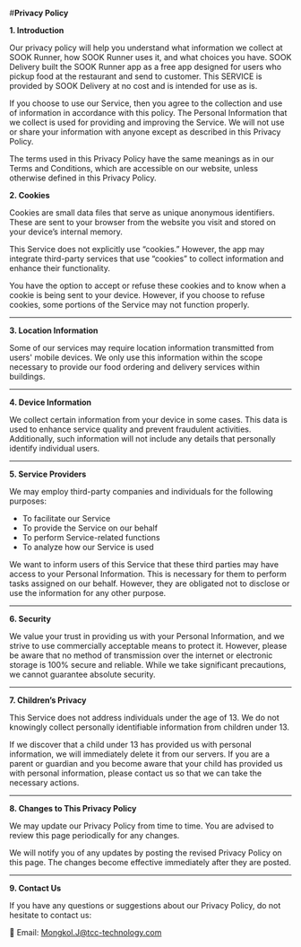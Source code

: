 #**Privacy Policy**

**1. Introduction**

Our privacy policy will help you understand what information we collect at SOOK Runner, how SOOK Runner uses it, and what choices you have. SOOK Delivery built the SOOK Runner app as a free app designed for users who pickup food at the restaurant and send to customer. This SERVICE is provided by SOOK Delivery at no cost and is intended for use as is.

If you choose to use our Service, then you agree to the collection and use of information in accordance with this policy. The Personal Information that we collect is used for providing and improving the Service. We will not use or share your information with anyone except as described in this Privacy Policy.

The terms used in this Privacy Policy have the same meanings as in our Terms and Conditions, which are accessible on our website, unless otherwise defined in this Privacy Policy.


**2. Cookies**

Cookies are small data files that serve as unique anonymous identifiers. These are sent to your browser from the website you visit and stored on your device’s internal memory.

This Service does not explicitly use “cookies.” However, the app may integrate third-party services that use “cookies” to collect information and enhance their functionality.

You have the option to accept or refuse these cookies and to know when a cookie is being sent to your device. However, if you choose to refuse cookies, some portions of the Service may not function properly.

---

**3. Location Information**

Some of our services may require location information transmitted from users' mobile devices. We only use this information within the scope necessary to provide our food ordering and delivery services within buildings.

---

**4. Device Information**

We collect certain information from your device in some cases. This data is used to enhance service quality and prevent fraudulent activities. Additionally, such information will not include any details that personally identify individual users.

---

**5. Service Providers**

We may employ third-party companies and individuals for the following purposes:

- To facilitate our Service
- To provide the Service on our behalf
- To perform Service-related functions
- To analyze how our Service is used

We want to inform users of this Service that these third parties may have access to your Personal Information. This is necessary for them to perform tasks assigned on our behalf. However, they are obligated not to disclose or use the information for any other purpose.

---

**6. Security**

We value your trust in providing us with your Personal Information, and we strive to use commercially acceptable means to protect it. However, please be aware that no method of transmission over the internet or electronic storage is 100% secure and reliable. While we take significant precautions, we cannot guarantee absolute security.

---

**7. Children’s Privacy**

This Service does not address individuals under the age of 13. We do not knowingly collect personally identifiable information from children under 13.

If we discover that a child under 13 has provided us with personal information, we will immediately delete it from our servers. If you are a parent or guardian and you become aware that your child has provided us with personal information, please contact us so that we can take the necessary actions.

---

**8. Changes to This Privacy Policy**

We may update our Privacy Policy from time to time. You are advised to review this page periodically for any changes.

We will notify you of any updates by posting the revised Privacy Policy on this page. The changes become effective immediately after they are posted.

---

**9. Contact Us**

If you have any questions or suggestions about our Privacy Policy, do not hesitate to contact us:

📧 Email: Mongkol.J@tcc-technology.com

